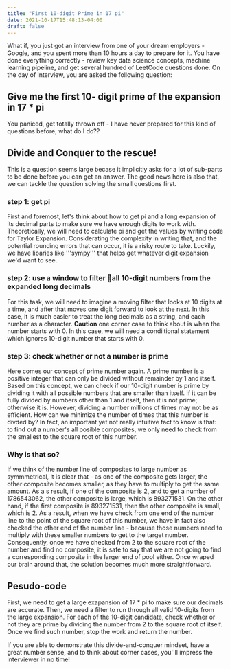 ```yaml
---
title: "First 10-digit Prime in 17 pi"
date: 2021-10-17T15:48:13-04:00
draft: false
---
```

 What if, you just got an interview from one of your dream employers - Google, and you spent more than 10 hours a day to prepare for it. You have done everything correctly - review key data science concepts, machine learning pipeline, and get several hundred of LeetCode questions done. 
 On the day of interview, you are asked the following question: 
## Give me the first 10- digit prime of the expansion in 17 * pi
 You paniced, get totally thrown off - I have never prepared for this kind of questions before, what do I do?? 
## Divide and Conquer to the rescue!
 This is a question seems large becase it implicitly asks for a lot of sub-parts to be done before you can get an answer. The good news here is also that,
we can tackle the question solving the small questions first. 
### step 1: get pi
 First and foremost, let's think about how to get pi and a long expansion of its decimal parts to make sure we have enough digits to work with. 
 Theoretically, we will need to calculate pi and get the values by writing code for Taylor Expansion. Considerating the complexity in writing that,
and the potential rounding errors that can occur, it is a risky route to take. 
 Luckily, we have libaries like '''sympy''' that helps get whatever digit expansion we'd want to see. 
### step 2: use a window to filter all 10-digit numbers from the expanded long decimals
 For this task, we will need to imagine a moving filter that looks at 10 digits at a time, and after that moves one digit forward to look at the next.
In this case, it is much easier to treat the long decimals as a string, and each number as a character. 
 **Caution** one corner case to think about is when the number starts with 0. 
 In this case, we will need a condiitional statement which ignores 10-digit number that starts with 0. 
### step 3: check whether or not a number is prime
 Here comes our concept of prime number again. A prime number is a positive integer that can only be divided without remainder by 1 and itself.
Based on this concept, we can check if our 10-digit number is prime by dividing it with all possible numbers that are smaller than itself. If it can be fully divided by numbers other than 1 and itself, then it is not prime; otherwise it is. 
 However, dividing a number millions of times may not be as efficient. How can we minimize the number of times that this number is divded by? 
 In fact, an important yet not really intuitive fact to know is that: to find out a number's all posible composites, we only need to check from the smallest to the square root of this number. 
 ### Why is that so? 
 If we think of the number line of composites to large number as symmmetrical, it is clear that - as one of the composite gets larger, the other composite becomes smaller, as they have to multiply to get the same amount. As a s result, if one of the composite is 2, and to get a number of 1786543062, the other composite is large, which is 893271531. On the other hand, if the first composite is 893271531, then the other composite is small, which is 2. As a result, when we have check from one end of the number line to the point of the square root of this number, we have in fact also checked the other end of the number line - because those numbers need to multiply with these smaller numbers to get to the target number. 
 Consequently, once we have checked from 2 to the square root of the number and find no composite, it is safe to say that we are not going to find a corresponding composite in the larger end of pool either. 
 Once wraped our brain around that, the solution becomes much more straightforward. 
 ## Pesudo-code
 First, we need to get a large exapansion of 17 * pi to make sure our decimals are accurate. Then, we need a filter to run through all valid 10-digits from the large expansion. For each of the 10-digit candidate, check whether or not they are prime by dividing the number from 2 to the square root of itself. Once we find such number, stop the work and return the number.  

If you are able to demonstrate this divide-and-conquer mindset, have a great number sense, and to think about corner cases, you''ll impress the interviewer in no time!
